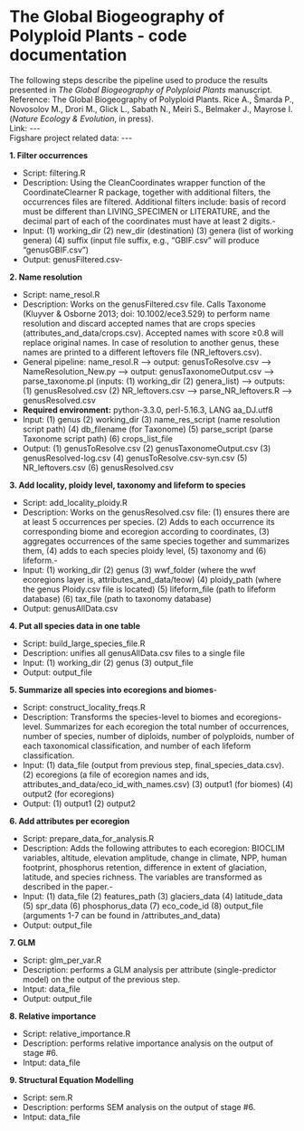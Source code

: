 # The Global Biogeography of Polyploid Plants - code documentation 

The following steps describe the pipeline used to produce the results presented in _The Global Biogeography of Polyploid Plants_ manuscript.
<br>Reference: The Global Biogeography of Polyploid Plants. Rice A., Šmarda P., Novosolov M., Drori M., Glick L., Sabath N., Meiri S., Belmaker J., Mayrose I. (_Nature Ecology & Evolution_, in press).
<br>Link:  ---
<br>Figshare project related data: ---

**1. Filter occurrences**  
- Script: filtering.R
- Description: Using the CleanCoordinates wrapper function of the CoordinateClearner R package, together with additional filters, the occurrences files are filtered. Additional filters include: basis of record must be different than LIVING_SPECIMEN or LITERATURE, and the decimal part of each of the coordinates must have at least 2 digits.- 
- Input: 	(1) working_dir	(2) new_dir (destination) (3) genera (list of working genera) (4) suffix (input file suffix, e.g., “GBIF.csv” will produce “genusGBIF.csv”)
- Output: genusFiltered.csv- 
  
**2. Name resolution**  
- Script: name_resol.R  
- Description: Works on the genusFiltered.csv file. Calls Taxonome (Kluyver & Osborne 2013; doi: 10.1002/ece3.529) to perform name resolution and discard accepted names that are crops species (attributes_and_data/crops.csv). Accepted names with score ≥0.8 will replace original names. In case of resolution to another genus, these names are printed to a different leftovers file (NR_leftovers.csv).
- General pipeline: name_resol.R --> output: genusToResolve.csv --> NameResolution_New.py --> output: genusTaxonomeOutput.csv --> parse_taxonome.pl (inputs: (1) working_dir (2) genera_list) --> outputs: (1) genusResolved.csv (2) NR_leftovers.csv --> parse_NR_leftovers.R --> genusResolved.csv  
- **Required environment:** python-3.3.0, perl-5.16.3, LANG aa_DJ.utf8  
- Input:	(1) genus (2) working_dir (3) name_res_script (name resolution script path) (4) db_filename (for Taxonome) (5) parse_script (parse Taxonome script path) (6) crops_list_file  
- Output: (1) genusToResolve.csv	(2) genusTaxonomeOutput.csv 	(3) genusResolved-log.csv (4) genusToResolve.csv-syn.csv 	(5) NR_leftovers.csv (6) genusResolved.csv  
  
**3. Add locality, ploidy level, taxonomy and lifeform to species**  
- Script: add_locality_ploidy.R  
- Description: Works on the genusResolved.csv file: (1) ensures there are at least 5 occurrences per species. (2) Adds to each occurrence its corresponding biome and ecoregion according to coordinates, (3) aggregates occurrences of the same species together and summarizes them, (4) adds to each species ploidy level, (5) taxonomy and (6) lifeform.- 
- Input:	(1) working_dir  (2) genus (3) wwf_folder (where the wwf ecoregions layer is, attributes_and_data/teow) (4) ploidy_path (where the genus Ploidy.csv file is located) (5) lifeform_file (path to lifeform database) (6) tax_file (path to taxonomy database)  
- Output:	genusAllData.csv  
  
**4. Put all species data in one table**  
- Script: build_large_species_file.R  
- Description: unifies all genusAllData.csv files to a single file  
- Input:	(1) working_dir  (2) genus  (3) output_file  
- Output: output_file  
  
**5. Summarize all species into ecoregions and biomes**- 
- Script: construct_locality_freqs.R  
- Description: Transforms the species-level to biomes and ecoregions-level. Summarizes for each ecoregion the total number of occurrences, number of species, number of diploids, number of polyploids, number of each taxonomical classification, and number of each lifeform classification.  
- Input: (1) data_file (output from previous step, final_species_data.csv). (2) ecoregions (a file of ecoregion names and ids, attributes_and_data/eco_id_with_names.csv) (3) output1 (for biomes) (4) output2 (for ecoregions)  
- Output: (1) output1 (2) output2  
  
**6. Add attributes per ecoregion**  
- Script: prepare_data_for_analysis.R  
- Description: Adds the following attributes to each ecoregion: BIOCLIM variables, altitude, elevation amplitude, change in climate, NPP, human footprint, phosphorus retention, difference in extent of glaciation, latitude, and species richness. The variables are transformed as described in the paper.- 
- Input: (1) data_file (2) features_path (3) glaciers_data  (4) latitude_data (5) spr_data (6) phosphorus_data (7) eco_code_id (8) output_file (arguments 1-7 can be found in /attributes_and_data)  
- Output: output_file  
  
**7. GLM**  
- Script: glm_per_var.R  
- Description: performs a GLM analysis per attribute (single-predictor model) on the output of the previous step.  
- Intput: data_file  
- Output: output_file  
  
**8. Relative importance**  
- Script: relative_importance.R  
- Description: performs relative importance analysis on the output of stage #6.  
- Intput: data_file  
  
**9. Structural Equation Modelling**  
- Script: sem.R  
- Description: performs SEM analysis on the output of stage #6.  
- Intput: data_file  
